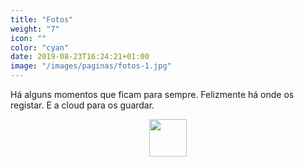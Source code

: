 ```yaml
---
title: "Fotos"
weight: "7"
icon: ""
color: "cyan"
date: 2019-08-23T16:24:21+01:00
image: "/images/paginas/fotos-1.jpg"
---
```


Há alguns momentos que ficam para sempre. Felizmente há onde os registar. E a cloud para os guardar.

<center><img class="home-icon img-circle" src="images/icones/flickr.png" width="60px"></center>